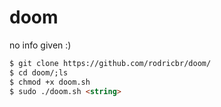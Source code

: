 # doom
no info given :)
```markdown
$ git clone https://github.com/rodricbr/doom/
$ cd doom/;ls
$ chmod +x doom.sh
$ sudo ./doom.sh <string>
```
